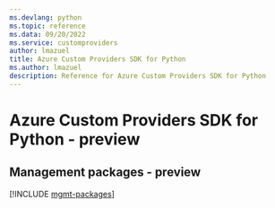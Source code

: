 ```yaml
---
ms.devlang: python
ms.topic: reference
ms.data: 09/20/2022
ms.service: customproviders
author: lmazuel
title: Azure Custom Providers SDK for Python
ms.author: lmazuel
description: Reference for Azure Custom Providers SDK for Python
---
```

# Azure Custom Providers SDK for Python - preview

## Management packages - preview
[!INCLUDE [mgmt-packages](custom-providers-mgmt-index.md)]
